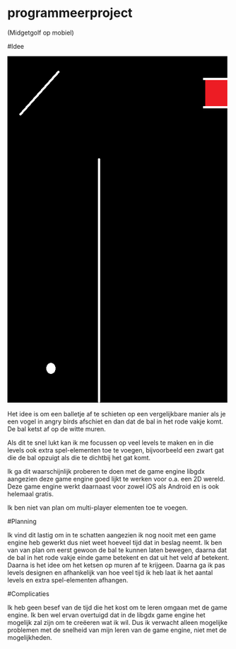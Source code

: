 # programmeerproject
(Midgetgolf op mobiel)

#Idee

![](/Docs/SchetsGame.png)

Het idee is om een balletje af te schieten op een vergelijkbare manier als je een vogel in angry birds afschiet en dan dat de bal in het rode vakje komt. De bal ketst af op de witte muren.

Als dit te snel lukt kan ik me focussen op veel levels te maken en in die levels ook extra spel-elementen toe te voegen, bijvoorbeeld een zwart gat die de bal opzuigt als die te dichtbij het gat komt.

Ik ga dit waarschijnlijk proberen te doen met de game engine libgdx aangezien deze game engine goed lijkt te werken voor o.a. een 2D wereld. Deze game engine werkt daarnaast voor zowel iOS als Android en is ook helemaal gratis. 

Ik ben niet van plan om multi-player elementen toe te voegen.

#Planning

Ik vind dit lastig om in te schatten aangezien ik nog nooit met een game engine heb gewerkt dus niet weet hoeveel tijd dat in beslag neemt. Ik ben van van plan om eerst gewoon de bal te kunnen laten bewegen, daarna dat de bal in het rode vakje einde game betekent en dat uit het veld af betekent. Daarna is het idee om het ketsen op muren af te krijgeen. Daarna ga ik pas levels designen en afhankelijk van hoe veel tijd ik heb laat ik het aantal levels en extra spel-elementen afhangen.

#Complicaties

Ik heb geen besef van de tijd die het kost om te leren omgaan met de game engine. Ik ben wel ervan overtuigd dat in de libgdx game engine het mogelijk zal zijn om te creëeren wat ik wil. Dus ik verwacht alleen mogelijke problemen met de snelheid van mijn leren van de game engine, niet met de mogelijkheden.
